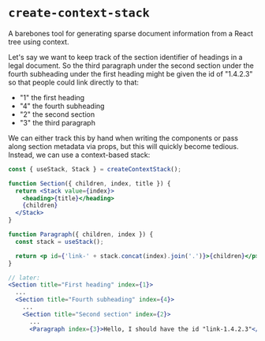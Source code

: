 # `create-context-stack`

A barebones tool for generating sparse document information from a React
tree using context.

Let's say we want to keep track of the section identifier of headings in
a legal document. So the third paragraph under the second section under
the fourth subheading under the first heading might be given the id of
"1.4.2.3" so that people could link directly to that:

- "1" the first heading
- "4" the fourth subheading
- "2" the second section
- "3" the third paragraph

We can either track this by hand when writing the components or pass along
section metadata via props, but this will quickly become tedious. Instead,
we can use a context-based stack:

```jsx
const { useStack, Stack } = createContextStack();

function Section({ children, index, title }) {
  return <Stack value={index}>
    <heading>{title}</heading>
    {children}
  </Stack>
}

function Paragraph({ children, index }) {
  const stack = useStack();

  return <p id={'link-' + stack.concat(index).join('.')}>{children}</p>
}

// later:
<Section title="First heading" index={1}>
  ...
  <Section title="Fourth subheading" index={4}>
    ...
    <Section title="Second section" index={2}>
      ...
      <Paragraph index={3}>Hello, I should have the id "link-1.4.2.3"</Paragraph>
```
